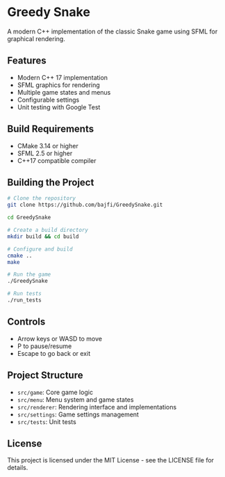 # Greedy Snake

A modern C++ implementation of the classic Snake game using SFML for graphical rendering.

## Features

- Modern C++ 17 implementation
- SFML graphics for rendering
- Multiple game states and menus
- Configurable settings
- Unit testing with Google Test

## Build Requirements

- CMake 3.14 or higher
- SFML 2.5 or higher
- C++17 compatible compiler

## Building the Project

```bash
# Clone the repository
git clone https://github.com/bajfi/GreedySnake.git

cd GreedySnake

# Create a build directory
mkdir build && cd build

# Configure and build
cmake ..
make

# Run the game
./GreedySnake

# Run tests
./run_tests
```

## Controls

- Arrow keys or WASD to move
- P to pause/resume
- Escape to go back or exit

## Project Structure

- `src/game`: Core game logic
- `src/menu`: Menu system and game states
- `src/renderer`: Rendering interface and implementations
- `src/settings`: Game settings management
- `src/tests`: Unit tests

## License

This project is licensed under the MIT License - see the LICENSE file for details.
